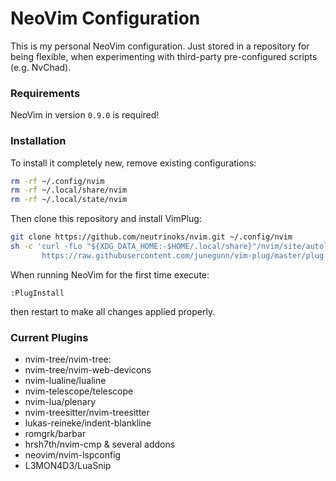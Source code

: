 # NeoVim Configuration

This is my personal NeoVim configuration. Just stored in a repository for being flexible, when experimenting with third-party pre-configured scripts (e.g. NvChad).

### Requirements

NeoVim in version `0.9.0` is required!

### Installation

To install it completely new, remove existing configurations:
```bash
rm -rf ~/.config/nvim
rm -rf ~/.local/share/nvim
rm -rf ~/.local/state/nvim
```

Then clone this repository and install VimPlug:
```bash
git clone https://github.com/neutrinoks/nvim.git ~/.config/nvim
sh -c 'curl -fLo "${XDG_DATA_HOME:-$HOME/.local/share}"/nvim/site/autoload/plug.vim --create-dirs \
       https://raw.githubusercontent.com/junegunn/vim-plug/master/plug.vim'
```

When running NeoVim for the first time execute:
```
:PlugInstall
```
then restart to make all changes applied properly.

### Current Plugins

- nvim-tree/nvim-tree: 
- nvim-tree/nvim-web-devicons
- nvim-lualine/lualine
- nvim-telescope/telescope
- nvim-lua/plenary
- nvim-treesitter/nvim-treesitter
- lukas-reineke/indent-blankline
- romgrk/barbar
- hrsh7th/nvim-cmp & several addons
- neovim/nvim-lspconfig
- L3MON4D3/LuaSnip
